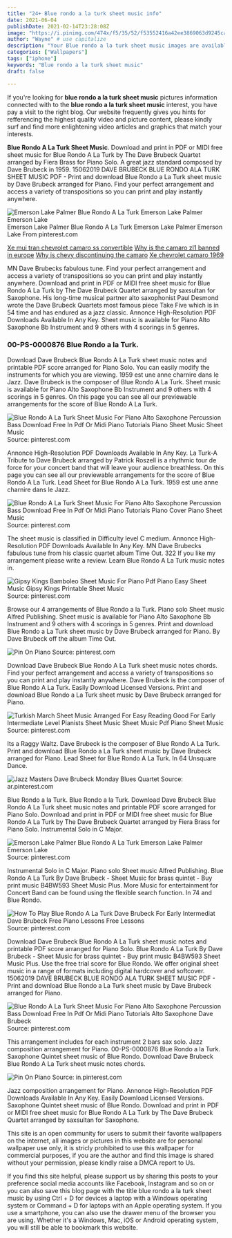 ```yaml
---
title: "24+ Blue rondo a la turk sheet music info"
date: 2021-06-04
publishDate: 2021-02-14T23:28:08Z
image: "https://i.pinimg.com/474x/f5/35/52/f53552416a42ee3869063d9245ca194c.jpg"
author: "Wayne" # use capitalize
description: "Your Blue rondo a la turk sheet music images are available in this site. Blue rondo a la turk sheet music are a topic that is being searched for and liked by netizens today. You can Find and Download the Blue rondo a la turk sheet music files here. Find and Download all royalty-free vectors."
categories: ["Wallpapers"]
tags: ["iphone"]
keywords: "Blue rondo a la turk sheet music"
draft: false

---
```


If you're looking for **blue rondo a la turk sheet music** pictures information connected with to the **blue rondo a la turk sheet music** interest, you have pay a visit to the right  blog.  Our website frequently  gives you  hints  for refferencing  the highest  quality video and picture  content, please kindly surf and find more enlightening video articles and graphics  that match your interests.

**Blue Rondo A La Turk Sheet Music**. Download and print in PDF or MIDI free sheet music for Blue Rondo A La Turk by The Dave Brubeck Quartet arranged by Fiera Brass for Piano Solo. A great jazz standard composed by Dave Brubeck in 1959. 15062019 DAVE BRUBECK BLUE RONDO ALA TURK SHEET MUSIC PDF - Print and download Blue Rondo a La Turk sheet music by Dave Brubeck arranged for Piano. Find your perfect arrangement and access a variety of transpositions so you can print and play instantly anywhere.

![Emerson Lake Palmer Blue Rondo A La Turk Emerson Lake Palmer Emerson Lake](https://i.pinimg.com/600x315/31/1f/22/311f22cfe53e060f43f4b23f2a85d42d.jpg "Emerson Lake Palmer Blue Rondo A La Turk Emerson Lake Palmer Emerson Lake")
Emerson Lake Palmer Blue Rondo A La Turk Emerson Lake Palmer Emerson Lake From pinterest.com

[Xe mui tran chevrolet camaro ss convertible](/xe-mui-tran-chevrolet-camaro-ss-convertible/)
[Why is the camaro zl1 banned in europe](/why-is-the-camaro-zl1-banned-in-europe/)
[Why is chevy discontinuing the camaro](/why-is-chevy-discontinuing-the-camaro/)
[Xe chevrolet camaro 1969](/xe-chevrolet-camaro-1969/)

MN Dave Brubecks fabulous tune. Find your perfect arrangement and access a variety of transpositions so you can print and play instantly anywhere. Download and print in PDF or MIDI free sheet music for Blue Rondo A La Turk by The Dave Brubeck Quartet arranged by saxsultan for Saxophone. His long-time musical partner alto saxophonist Paul Desmond wrote the Dave Brubeck Quartets most famous piece Take Five which is in 54 time and has endured as a jazz classic. Annonce High-Resolution PDF Downloads Available In Any Key. Sheet music is available for Piano Alto Saxophone Bb Instrument and 9 others with 4 scorings in 5 genres.

### 00-PS-0000876 Blue Rondo a la Turk.

Download Dave Brubeck Blue Rondo A La Turk sheet music notes and printable PDF score arranged for Piano Solo. You can easily modify the instruments for which you are viewing. 1959 est une anne charnire dans le Jazz. Dave Brubeck is the composer of Blue Rondo A La Turk. Sheet music is available for Piano Alto Saxophone Bb Instrument and 9 others with 4 scorings in 5 genres. On this page you can see all our previewable arrangements for the score of Blue Rondo A La Turk.


![Blue Rondo A La Turk Sheet Music For Piano Alto Saxophone Percussion Bass Download Free In Pdf Or Midi Piano Tutorials Piano Sheet Music Sheet Music](https://i.pinimg.com/originals/72/4f/a2/724fa26698bd0decf82bf76675324b63.png "Blue Rondo A La Turk Sheet Music For Piano Alto Saxophone Percussion Bass Download Free In Pdf Or Midi Piano Tutorials Piano Sheet Music Sheet Music")
Source: pinterest.com

Annonce High-Resolution PDF Downloads Available In Any Key. La Turk-A Tribute to Dave Brubeck arranged by Patrick Roszell is a rhythmic tour de force for your concert band that will leave your audience breathless. On this page you can see all our previewable arrangements for the score of Blue Rondo A La Turk. Lead Sheet for Blue Rondo A La Turk. 1959 est une anne charnire dans le Jazz.

![Blue Rondo A La Turk Sheet Music For Piano Alto Saxophone Percussion Bass Download Free In Pdf Or Midi Piano Tutorials Piano Cover Piano Sheet Music](https://i.pinimg.com/originals/8a/80/08/8a80085e0603f732bb27a44f7ab2aef9.png "Blue Rondo A La Turk Sheet Music For Piano Alto Saxophone Percussion Bass Download Free In Pdf Or Midi Piano Tutorials Piano Cover Piano Sheet Music")
Source: pinterest.com

The sheet music is classified in Difficulty level C medium. Annonce High-Resolution PDF Downloads Available In Any Key. MN Dave Brubecks fabulous tune from his classic quartet album Time Out. 322 If you like my arrangement please write a review. Learn Blue Rondo A La Turk music notes in.

![Gipsy Kings Bamboleo Sheet Music For Piano Pdf Piano Easy Sheet Music Gipsy Kings Printable Sheet Music](https://i.pinimg.com/originals/e2/1d/b9/e21db924db23a9eee1cdc40461b45324.png "Gipsy Kings Bamboleo Sheet Music For Piano Pdf Piano Easy Sheet Music Gipsy Kings Printable Sheet Music")
Source: pinterest.com

Browse our 4 arrangements of Blue Rondo a la Turk. Piano solo Sheet music Alfred Publishing. Sheet music is available for Piano Alto Saxophone Bb Instrument and 9 others with 4 scorings in 5 genres. Print and download Blue Rondo a La Turk sheet music by Dave Brubeck arranged for Piano. By Dave Brubeck off the album Time Out.

![Pin On Piano](https://i.pinimg.com/474x/08/d9/89/08d98913ca3c0da711ddc8a7e2771247.jpg "Pin On Piano")
Source: pinterest.com

Download Dave Brubeck Blue Rondo A La Turk sheet music notes chords. Find your perfect arrangement and access a variety of transpositions so you can print and play instantly anywhere. Dave Brubeck is the composer of Blue Rondo A La Turk. Easily Download Licensed Versions. Print and download Blue Rondo a La Turk sheet music by Dave Brubeck arranged for Piano.

![Turkish March Sheet Music Arranged For Easy Reading Good For Early Intermediate Level Pianists Sheet Music Sheet Music Pdf Piano Sheet Music](https://i.pinimg.com/originals/89/13/79/8913795c8ac1101261d0c46b37eb49ee.png "Turkish March Sheet Music Arranged For Easy Reading Good For Early Intermediate Level Pianists Sheet Music Sheet Music Pdf Piano Sheet Music")
Source: pinterest.com

Its a Raggy Waltz. Dave Brubeck is the composer of Blue Rondo A La Turk. Print and download Blue Rondo a La Turk sheet music by Dave Brubeck arranged for Piano. Lead Sheet for Blue Rondo A La Turk. In 64 Unsquare Dance.

![Jazz Masters Dave Brubeck Monday Blues Quartet](https://i.pinimg.com/originals/4b/89/26/4b89260c97625ce7364c0018879a1d74.jpg "Jazz Masters Dave Brubeck Monday Blues Quartet")
Source: ar.pinterest.com

Blue Rondo a la Turk. Blue Rondo a la Turk. Download Dave Brubeck Blue Rondo A La Turk sheet music notes and printable PDF score arranged for Piano Solo. Download and print in PDF or MIDI free sheet music for Blue Rondo A La Turk by The Dave Brubeck Quartet arranged by Fiera Brass for Piano Solo. Instrumental Solo in C Major.

![Emerson Lake Palmer Blue Rondo A La Turk Emerson Lake Palmer Emerson Lake](https://i.pinimg.com/600x315/31/1f/22/311f22cfe53e060f43f4b23f2a85d42d.jpg "Emerson Lake Palmer Blue Rondo A La Turk Emerson Lake Palmer Emerson Lake")
Source: pinterest.com

Instrumental Solo in C Major. Piano solo Sheet music Alfred Publishing. Blue Rondo A La Turk By Dave Brubeck - Sheet Music for brass quintet - Buy print music B4BW593 Sheet Music Plus. More Music for entertainment for Concert Band can be found using the flexible search function. In 74 and Blue Rondo.

![How To Play Blue Rondo A La Turk Dave Brubeck For Early Intermediat Dave Brubeck Free Piano Lessons Free Lessons](https://i.pinimg.com/originals/76/4d/66/764d66d90b018be365880177be44b114.jpg "How To Play Blue Rondo A La Turk Dave Brubeck For Early Intermediat Dave Brubeck Free Piano Lessons Free Lessons")
Source: pinterest.com

Download Dave Brubeck Blue Rondo A La Turk sheet music notes and printable PDF score arranged for Piano Solo. Blue Rondo A La Turk By Dave Brubeck - Sheet Music for brass quintet - Buy print music B4BW593 Sheet Music Plus. Use the free trial score for Blue Rondo. We offer original sheet music in a range of formats including digital hardcover and softcover. 15062019 DAVE BRUBECK BLUE RONDO ALA TURK SHEET MUSIC PDF - Print and download Blue Rondo a La Turk sheet music by Dave Brubeck arranged for Piano.

![Blue Rondo A La Turk Sheet Music For Piano Alto Saxophone Percussion Bass Download Free In Pdf Or Midi Piano Tutorials Alto Saxophone Dave Brubeck](https://i.pinimg.com/originals/12/6c/a1/126ca1e575fc77eaeeb6b2ef610aabae.png "Blue Rondo A La Turk Sheet Music For Piano Alto Saxophone Percussion Bass Download Free In Pdf Or Midi Piano Tutorials Alto Saxophone Dave Brubeck")
Source: pinterest.com

This arrangement includes for each instrument 2 bars sax solo. Jazz composition arrangement for Piano. 00-PS-0000876 Blue Rondo a la Turk. Saxophone Quintet sheet music of Blue Rondo. Download Dave Brubeck Blue Rondo A La Turk sheet music notes chords.

![Pin On Piano](https://i.pinimg.com/474x/f5/35/52/f53552416a42ee3869063d9245ca194c.jpg "Pin On Piano")
Source: in.pinterest.com

Jazz composition arrangement for Piano. Annonce High-Resolution PDF Downloads Available In Any Key. Easily Download Licensed Versions. Saxophone Quintet sheet music of Blue Rondo. Download and print in PDF or MIDI free sheet music for Blue Rondo A La Turk by The Dave Brubeck Quartet arranged by saxsultan for Saxophone.

This site is an open community for users to submit their favorite wallpapers on the internet, all images or pictures in this website are for personal wallpaper use only, it is stricly prohibited to use this wallpaper for commercial purposes, if you are the author and find this image is shared without your permission, please kindly raise a DMCA report to Us.

If you find this site helpful, please support us by sharing this posts to your preference social media accounts like Facebook, Instagram and so on or you can also save this blog page with the title blue rondo a la turk sheet music by using Ctrl + D for devices a laptop with a Windows operating system or Command + D for laptops with an Apple operating system. If you use a smartphone, you can also use the drawer menu of the browser you are using. Whether it's a Windows, Mac, iOS or Android operating system, you will still be able to bookmark this website.
